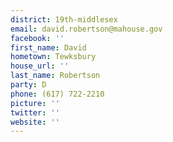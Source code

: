 ```yaml
---
district: 19th-middlesex
email: david.robertson@mahouse.gov
facebook: ''
first_name: David
hometown: Tewksbury
house_url: ''
last_name: Robertson
party: D
phone: (617) 722-2210
picture: ''
twitter: ''
website: ''
---
```

